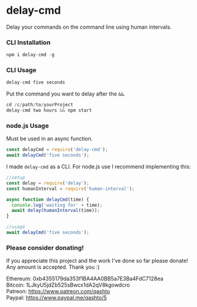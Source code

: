 # delay-cmd

Delay your commands on the command line using human intervals.

### CLI Installation

```javascript
npm i delay-cmd -g
```

### CLI Usage

```javascript
delay-cmd five seconds
```

Put the command you want to delay after the `&&`.

```javascript
cd /c/path/to/yourProject
delay-cmd two hours && npm start
```

### node.js Usage

Must be used in an async function.

```javascript
const delayCmd = require('delay-cmd');
await delayCmd('five seconds');
```

I made `delay-cmd` as a CLI.  For node.js use I recommend implementing this:

```javascript
//setup
const delay = require('delay');
const humanInterval = require('human-interval');

async function delayCmd(time) {
  console.log('waiting for' + time);
  await delay(humanInterval(time));
}

//usage
await delayCmd('five seconds');
```

### Please consider donating!

If you appreciate this project and the work I've done so far please donate!  Any amount is accepted.  Thank you :)

Ethereum: 0xb4355179da353f1BA4AA0BB5a7E3Ba4FdC7128ea  
Bitcoin: 1LJkyU5jdZb525sBwcx1dA2qV8kgowdcro  
Patreon: <https://www.patreon.com/qashto>  
Paypal: <https://www.paypal.me/qashto/5>
